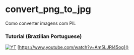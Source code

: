 # convert_png_to_jpg
Como converter imagens com PIL

### Tutorial (Brazilian Portuguese)

[![YT](https://i.ytimg.com/vi/Am5LJRl45og/maxresdefault.jpg)](https://www.youtube.com/watch?v=Am5LJRl45og)
[https://www.youtube.com/watch?v=Am5LJRl45og]()
